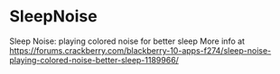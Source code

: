 # SleepNoise
Sleep Noise: playing colored noise for better sleep
More info at https://forums.crackberry.com/blackberry-10-apps-f274/sleep-noise-playing-colored-noise-better-sleep-1189966/
